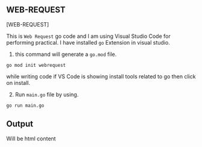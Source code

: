 ## WEB-REQUEST

[WEB-REQUEST]

This is `Web Request` go code and I am using Visual Studio Code for performing practical. I have installed `go` Extension in visual studio.

1. this command will generate a `go.mod` file.

```
go mod init webrequest
```

while writing code if VS Code is showing install tools related to go then click on install.

2. Run `main.go` file by using.

```
go run main.go
```

## Output

Will be html content

